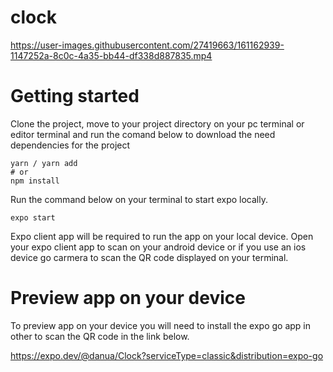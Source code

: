 # clock

https://user-images.githubusercontent.com/27419663/161162939-1147252a-8c0c-4a35-bb44-df338d887835.mp4

# Getting started

Clone the project, move to your project directory on your pc terminal or editor terminal and run the comand below to download the need dependencies for the project

```
yarn / yarn add
# or
npm install
```

Run the command below on your terminal to start expo locally.

```
expo start
```
Expo client app will be required to run the app on your local device. Open your expo client app to scan on your android device or if you use an ios device go carmera to scan the QR code displayed on your terminal.


# Preview app on your device 

To preview app on your device you will need to install the expo go app in other to scan the QR code in the 
link below.

https://expo.dev/@danua/Clock?serviceType=classic&distribution=expo-go
